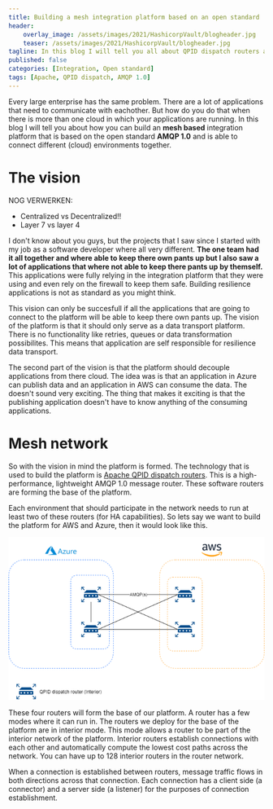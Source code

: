```yaml
---
title: Building a mesh integration platform based on an open standard
header:    
    overlay_image: /assets/images/2021/HashicorpVault/blogheader.jpg
    teaser: /assets/images/2021/HashicorpVault/blogheader.jpg
tagline: In this blog I will tell you all about QPID dispatch routers and how we build an integration platfrom based on it.
published: false
categories: [Integration, Open standard]
tags: [Apache, QPID dispatch, AMQP 1.0]
---
```


Every large enterprise has the same problem. There are a lot of applications that need to communicate with eachother. But how do you do that when there is more than one cloud in which your applications are running. In this blog I will tell you about how you can build an **mesh based** integration platform that is based on the open standard **AMQP 1.0** and is able to connect different (cloud) environments together. 

# The vision
NOG VERWERKEN:
- Centralized vs Decentralized!!
- Layer 7 vs layer 4

I don't know about you guys, but the projects that I saw since I started with my job as a software developer where all very different. **The one team had it all together and where able to keep there own pants up but I also saw a lot of applications that where not able to keep there pants up by themself.** This applications were fully relying in the integration platform that they were using and even rely on the firewall to keep them safe. Building resilience applications is not as standard as you might think. 




This vision can only be succesfull if all the applications that are going to connect to the platform will be able to keep there own pants up. The vision of the platform is that it should only serve as a data transport platform. There is no functionality like retries, queues or data transformation possibilites. This means that application are self responsible for resilience data transport. 

The second part of the vision is that the platform should decouple applications from there cloud. The idea was is that an application in Azure can publish data and an application in AWS can consume the data. The doesn't sound very exciting. The thing that makes it exciting is that the publishing application doesn't have to know anything of the consuming applications. 

# Mesh network
So with the vision in mind the platform is formed. The technology that is used to build the platform is [Apache QPID dispatch routers](https://qpid.apache.org/components/dispatch-router/index.html). This is a high-performance, lightweight AMQP 1.0 message router. These software routers are forming the base of the platform. 

Each environment that should participate in the network needs to run at least two of these routers (for HA capabilities). So lets say we want to build the platform for AWS and Azure, then it would look like this. 

![PlatformBase](../assets/images/2021/IntegrationPlatform/PlatformBase.png)

These four routers will form the base of our platform. A router has a few modes where it can run in. The routers we deploy for the base of the platform are in interior mode. This mode allows a router to be part of the interior network of the platform. Interior routers establish connections with each other and automatically compute the lowest cost paths across the network. You can have up to 128 interior routers in the router network.

When a connection is established between routers, message traffic flows in both directions across that connection. Each connection has a client side (a connector) and a server side (a listener) for the purposes of connection establishment.

